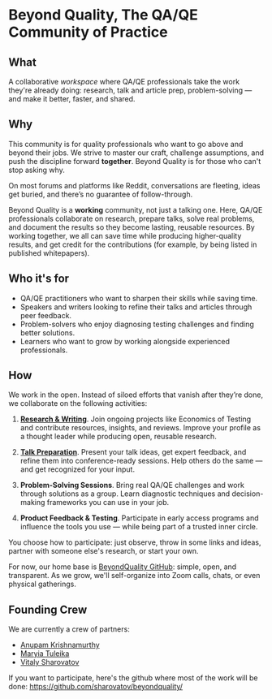 # Beyond Quality, The QA/QE Community of Practice

## What

A collaborative _workspace_ where QA/QE professionals take the work they're already doing: research, talk and article prep, problem-solving — and make it better, faster, and shared.

## Why

This community is for quality professionals who want to go above and beyond their jobs. We strive to master our craft, challenge assumptions, and push the discipline forward **together**. Beyond Quality is for those who can't stop asking why.

On most forums and platforms like Reddit, conversations are fleeting, ideas get buried, and there’s no guarantee of follow-through.

Beyond Quality is a **working** community, not just a talking one. Here, QA/QE professionals collaborate on research, prepare talks, solve real problems, and document the results so they become lasting, reusable resources. By working together, we all can save time while producing higher-quality results, and get credit for the contributions (for example, by being listed in published whitepapers).

## Who it's for

- QA/QE practitioners who want to sharpen their skills while saving time.
- Speakers and writers looking to refine their talks and articles through peer feedback.
- Problem-solvers who enjoy diagnosing testing challenges and finding better solutions.
- Learners who want to grow by working alongside experienced professionals.

## How

We work in the open. Instead of siloed efforts that vanish after they’re done, we collaborate on the following activities:

1. **[Research & Writing](research.md)**. Join ongoing projects like Economics of Testing and contribute resources, insights, and reviews. Improve your profile as a thought leader while producing open, reusable research.
	
2. **[Talk Preparation](talk.md)**. Present your talk ideas, get expert feedback, and refine them into conference-ready sessions. Help others do the same — and get recognized for your input.

3. **Problem-Solving Sessions**. Bring real QA/QE challenges and work through solutions as a group. Learn diagnostic techniques and decision-making frameworks you can use in your job.

4. **Product Feedback & Testing**. Participate in early access programs and influence the tools you use — while being part of a trusted inner circle.

You choose how to participate: just observe, throw in some links and ideas, partner with someone else's research, or start your own.

For now, our home base is [BeyondQuality GitHub](https://github.com/sharovatov/beyondquality/): simple, open, and transparent. As we grow, we'll self-organize into Zoom calls, chats, or even physical gatherings.

## Founding Crew

We are currently a crew of partners:
- [Anupam Krishnamurthy](https://www.linkedin.com/in/anupam-krishnamurthy/)
- [Maryia Tuleika](https://www.linkedin.com/in/maryia-tuleika/)
- [Vitaly Sharovatov](https://www.linkedin.com/in/vsharovatov/)

If you want to participate, here's the github where most of the work will be done: https://github.com/sharovatov/beyondquality/
